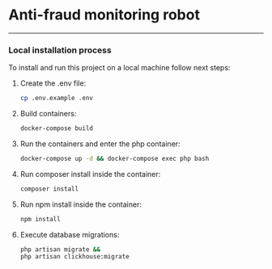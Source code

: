# Anti-fraud monitoring robot

---

### Local installation process

To install and run this project on a local machine follow next steps:

1. Create the .env file:
    ``` sh
    cp .env.example .env
    ````
2. Build containers:
    ``` sh
    docker-compose build
    ```
3. Run the containers and enter the php container:
    ``` sh
    docker-compose up -d && docker-compose exec php bash
    ```
4. Run composer install inside the container:
   ``` sh
   composer install
   ```
5. Run npm install inside the container:
   ``` sh
   npm install
   ```
6. Execute database migrations:
   ``` sh
   php artisan migrate &&
   php artisan clickhouse:migrate
   ```
